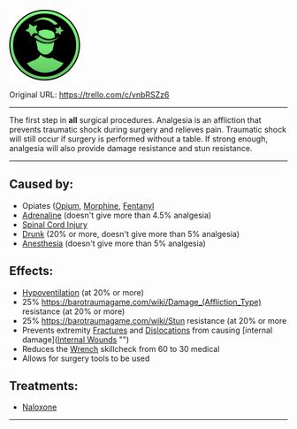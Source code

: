 ![analgesia.png\|200](./Analgesia%20-%20Attachments/6718845db30472d958dd7b63.png)

Original URL: https://trello.com/c/vnbRSZz6

---

The first step in **all** surgical procedures. Analgesia is an affliction that prevents traumatic shock during surgery and relieves pain. Traumatic shock will still occur if surgery is performed without a table. If strong enough, analgesia will also provide damage resistance and stun resistance.

---

## Caused by:

- Opiates ([Opium](../Items/Opium.md), [Morphine](../Items/Morphine.md), [Fentanyl](../Items/Fentanyl.md)
- [Adrenaline](../Items/Adrenaline.md) (doesn't give more than 4.5% analgesia)
- [Spinal Cord Injury](../Head_Brain/Spinal%20Cord%20Injury.md)
- [Drunk](../Head_Brain/Drunk.md) (20% or more, doesn't give more than 5% analgesia)
- [Anesthesia](Anesthesia.md) (doesn't give more than 5% analgesia)

## Effects:

- [Hypoventilation](../Lungs/Hypoventilation.md) (at 20% or more)
- 25% https://barotraumagame.com/wiki/Damage_(Affliction_Type) resistance (at 20% or more)
- 25% https://barotraumagame.com/wiki/Stun resistance (at 20% or more
- Prevents extremity [Fractures](../Bones/Fractures.md) and [Dislocations](../Bones/Dislocations.md) from causing [internal damage]([Internal Wounds](../Any%20bodypart/Internal%20Wounds.md) "‌")
- Reduces the [Wrench](../Items/Wrench.md) skillcheck from 60 to 30 medical
- Allows for surgery tools to be used

## Treatments:

- [Naloxone](../Items/Naloxone.md)

---

